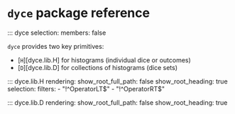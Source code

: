 <!--- -*- encoding: utf-8 -*-
  Copyright and other protections apply. Please see the accompanying LICENSE file for
  rights and restrictions governing use of this software. All rights not expressly
  waived or licensed are reserved. If that file is missing or appears to be modified
  from its original, then please contact the author before viewing or using this
  software in any capacity.

  !!!!!!!!!!!!!!!!!!!!!!!!!!!!!!!!!!!!!!!!!!!!!!!!!!!!!!!!!!!!!!!!!!!!
  !!!!!!!!!!!!!!! IMPORTANT: READ THIS BEFORE EDITING! !!!!!!!!!!!!!!!
  !!!!!!!!!!!!!!!!!!!!!!!!!!!!!!!!!!!!!!!!!!!!!!!!!!!!!!!!!!!!!!!!!!!!
  Please keep each sentence on its own unwrapped line.
  It looks like crap in a text editor, but it has no effect on rendering, and it allows much more useful diffs.
  Thank you!
-->

# ``dyce`` package reference

::: dyce
    selection:
      members: false

``dyce`` provides two key primitives:

* [``H``][dyce.lib.H] for histograms (individual dice or outcomes)
* [``D``][dyce.lib.D] for collections of histograms (dice sets)

::: dyce.lib.H
    rendering:
      show_root_full_path: false
      show_root_heading: true
    selection:
      filters:
        - "!^OperatorLT$"
        - "!^OperatorRT$"

::: dyce.lib.D
    rendering:
      show_root_full_path: false
      show_root_heading: true
